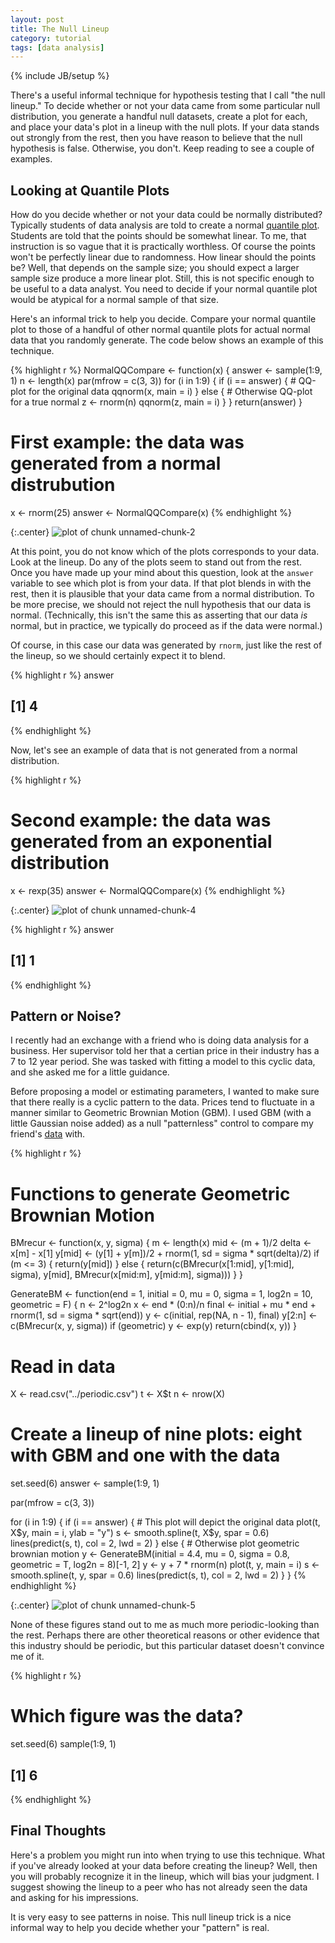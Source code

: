 ```yaml
---
layout: post
title: The Null Lineup
category: tutorial
tags: [data analysis]
---
```

{% include JB/setup %}






There's a useful informal technique for hypothesis testing that I call "the null lineup." To decide whether or not your data came from some particular null distribution, you generate a handful null datasets, create a plot for each, and place your data's plot in a lineup with the null plots. If your data stands out strongly from the rest, then you have reason to believe that the null hypothesis is false. Otherwise, you don't. Keep reading to see a couple of examples.



## Looking at Quantile Plots


How do you decide whether or not your data could be normally distributed? Typically students of data analysis are told to create a normal [quantile plot](http://en.wikipedia.org/wiki/Quantile-quantile_plot). Students are told that the points should be somewhat linear. To me, that instruction is so vague that it is practically worthless. Of course the points won't be perfectly linear due to randomness. How linear should the points be? Well, that depends on the sample size; you should expect a larger sample size produce a more linear plot. Still, this is not specific enough to be useful to a data analyst. You need to decide if your normal quantile plot would be atypical for a normal sample of that size.

Here's an informal trick to help you decide. Compare your normal quantile plot to those of a handful of other normal quantile plots for actual normal data that you randomly generate. The code below shows an example of this technique.


{% highlight r %}
NormalQQCompare <- function(x) {
    answer <- sample(1:9, 1)
    n <- length(x)
    par(mfrow = c(3, 3))
    for (i in 1:9) {
        if (i == answer) {
            # QQ-plot for the original data
            qqnorm(x, main = i)
        } else {
            # Otherwise QQ-plot for a true normal
            z <- rnorm(n)
            qqnorm(z, main = i)
        }
    }
    return(answer)
}


# First example: the data was generated from a normal distrubution

x <- rnorm(25)
answer <- NormalQQCompare(x)
{% endhighlight %}

{:.center}
![plot of chunk unnamed-chunk-2](/static/2013-06-23-the-null-lineup/unnamed-chunk-2.png) 


At this point, you do not know which of the plots corresponds to your data. Look at the lineup. Do any of the plots seem to stand out from the rest. Once you have made up your mind about this question, look at the `answer` variable to see which plot is from your data. If that plot blends in with the rest, then it is plausible that your data came from a normal distribution. To be more precise, we should not reject the null hypothesis that our data is normal. (Technically, this isn't the same this as asserting that our data *is* normal, but in practice, we typically do proceed as if the data were normal.)

Of course, in this case our data was generated by `rnorm`, just like the rest of the lineup, so we should certainly expect it to blend.



{% highlight r %}
answer


## [1] 4
{% endhighlight %}


Now, let's see an example of data that is not generated from a normal distribution.


{% highlight r %}
# Second example: the data was generated from an exponential distribution

x <- rexp(35)
answer <- NormalQQCompare(x)
{% endhighlight %}

{:.center}
![plot of chunk unnamed-chunk-4](/static/2013-06-23-the-null-lineup/unnamed-chunk-4.png) 

{% highlight r %}
answer


## [1] 1
{% endhighlight %}



## Pattern or Noise?

I recently had an exchange with a friend who is doing data analysis for a business. Her supervisor told her that a certian price in their industry has a 7 to 12 year period. She was tasked with fitting a model to this cyclic data, and she asked me for a little guidance.

Before proposing a model or estimating parameters, I wanted to make sure that there really is a cyclic pattern to the data. Prices tend to fluctuate in a manner similar to Geometric Brownian Motion (GBM). I used GBM (with a little Gaussian noise added) as a null "patternless" control to compare my friend's [data](/static/periodic.csv) with.


{% highlight r %}
# Functions to generate Geometric Brownian Motion

BMrecur <- function(x, y, sigma) {
    m <- length(x)
    mid <- (m + 1)/2
    delta <- x[m] - x[1]
    y[mid] <- (y[1] + y[m])/2 + rnorm(1, sd = sigma * sqrt(delta)/2)
    if (m <= 3) {
        return(y[mid])
    } else {
        return(c(BMrecur(x[1:mid], y[1:mid], sigma), y[mid], BMrecur(x[mid:m], 
            y[mid:m], sigma)))
    }
}

GenerateBM <- function(end = 1, initial = 0, mu = 0, sigma = 1, log2n = 10, 
    geometric = F) {
    n <- 2^log2n
    x <- end * (0:n)/n
    final <- initial + mu * end + rnorm(1, sd = sigma * sqrt(end))
    y <- c(initial, rep(NA, n - 1), final)
    y[2:n] <- c(BMrecur(x, y, sigma))
    if (geometric) 
        y <- exp(y)
    return(cbind(x, y))
}


# Read in data
X <- read.csv("../periodic.csv")
t <- X$t
n <- nrow(X)

# Create a lineup of nine plots: eight with GBM and one with the data

set.seed(6)
answer <- sample(1:9, 1)

par(mfrow = c(3, 3))

for (i in 1:9) {
    if (i == answer) {
        # This plot will depict the original data
        plot(t, X$y, main = i, ylab = "y")
        s <- smooth.spline(t, X$y, spar = 0.6)
        lines(predict(s, t), col = 2, lwd = 2)
    } else {
        # Otherwise plot geometric brownian motion
        y <- GenerateBM(initial = 4.4, mu = 0, sigma = 0.8, geometric = T, log2n = 8)[-1, 
            2]
        y <- y + 7 * rnorm(n)
        plot(t, y, main = i)
        s <- smooth.spline(t, y, spar = 0.6)
        lines(predict(s, t), col = 2, lwd = 2)
    }
}
{% endhighlight %}

{:.center}
![plot of chunk unnamed-chunk-5](/static/2013-06-23-the-null-lineup/unnamed-chunk-5.png) 


None of these figures stand out to me as much more periodic-looking than the rest. Perhaps there are other theoretical reasons or other evidence that this industry should be periodic, but this particular dataset doesn't convince me of it.


{% highlight r %}
# Which figure was the data?
set.seed(6)
sample(1:9, 1)


## [1] 6
{% endhighlight %}



## Final Thoughts

Here's a problem you might run into when trying to use this technique. What if you've already looked at your data before creating the lineup? Well, then you will probably recognize it in the lineup, which will bias your judgment. I suggest showing the lineup to a peer who has not already seen the data and asking for his impressions.

It is very easy to see patterns in noise. This null lineup trick is a nice informal way to help you decide whether your "pattern" is real.


